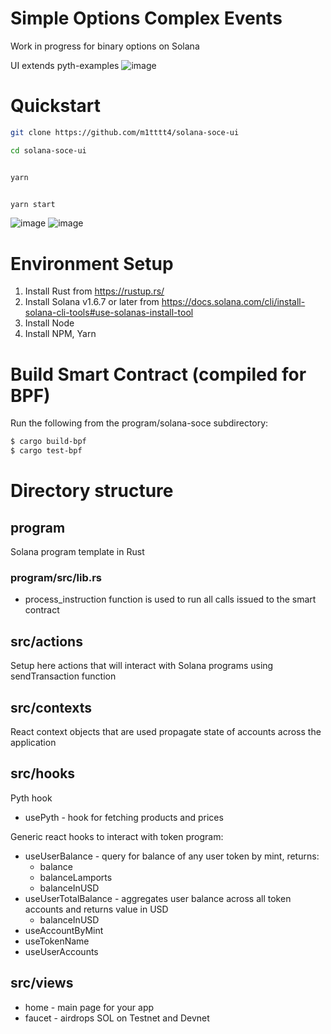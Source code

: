 # Simple Options Complex Events
Work in progress for binary options on Solana

UI extends pyth-examples ![image](https://user-images.githubusercontent.com/11201675/137568157-8357b8a7-4dbc-4600-b7b2-5a449f626e42.png)

# Quickstart

```bash
git clone https://github.com/m1tttt4/solana-soce-ui

cd solana-soce-ui
```

```bash

yarn

```

```bash

yarn start

```
![image](https://user-images.githubusercontent.com/11201675/137568095-3a25f0bd-1ff9-4610-b0a0-6e682fb5bdf9.png)
![image](https://user-images.githubusercontent.com/11201675/137568108-b699d26d-8020-43ff-a2e6-485f74660ec7.png)

# Environment Setup
1. Install Rust from https://rustup.rs/
2. Install Solana v1.6.7 or later from https://docs.solana.com/cli/install-solana-cli-tools#use-solanas-install-tool
3. Install Node
4. Install NPM, Yarn

# Build Smart Contract (compiled for BPF)
Run the following from the program/solana-soce subdirectory:

```bash
$ cargo build-bpf
$ cargo test-bpf
```
# Directory structure

## program

Solana program template in Rust

### program/src/lib.rs
* process_instruction function is used to run all calls issued to the smart contract

## src/actions

Setup here actions that will interact with Solana programs using sendTransaction function

## src/contexts

React context objects that are used propagate state of accounts across the application

## src/hooks

Pyth hook
* usePyth - hook for fetching products and prices

Generic react hooks to interact with token program:
* useUserBalance - query for balance of any user token by mint, returns:
    - balance
    - balanceLamports
    - balanceInUSD
* useUserTotalBalance - aggregates user balance across all token accounts and returns value in USD
    - balanceInUSD
* useAccountByMint
* useTokenName
* useUserAccounts

## src/views

* home - main page for your app
* faucet - airdrops SOL on Testnet and Devnet
